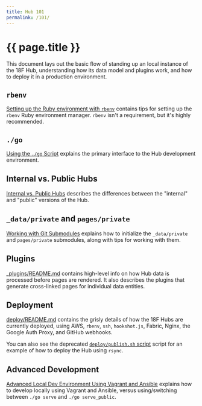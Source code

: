```yaml
---
title: Hub 101
permalink: /101/
---
```

# {{ page.title }}

This document lays out the basic flow of standing up an local instance of the
18F Hub, understanding how its data model and plugins work, and how to deploy
it in a production environment.

## `rbenv`

[Setting up the Ruby environment with `rbenv`](rbenv/) contains tips for
setting up the `rbenv` Ruby environment manager. `rbenv` isn't a requirement,
but it's highly recommended.

## `./go`

[Using the `./go` Script](go/) explains the primary interface to the Hub
development environment.

## Internal vs. Public Hubs

[Internal vs. Public Hubs](internal-vs-public/) describes the differences
between the "internal" and "public" versions of the Hub.

## `_data/private` and `pages/private`

[Working with Git Submodules](git-submodules/) explains how to initialize the
`_data/private` and `pages/private` submodules, along with tips for working
with them.

## Plugins

[_plugins/README.md](https://github.com/18F/hub/tree/master/_plugins/README.md)
contains high-level info on how Hub data is processed before pages are
rendered. It also describes the plugins that generate cross-linked pages for
individual data entities.

## Deployment

[deploy/README.md](https://github.com/18F/hub/tree/master/deploy/README.md)
contains the grisly details of how the 18F Hubs are currently deployed, using
AWS, `rbenv`, `ssh`, `hookshot.js`, Fabric, Nginx, the Google Auth Proxy, and
GitHub webhooks.

You can also see the deprecated [`deploy/publish.sh`
script](https://github.com/18F/hub/tree/master/deploy/publish.sh) script for
an example of how to deploy the Hub using `rsync`.

## Advanced Development

[Advanced Local Dev Environment Using Vagrant and
Ansible](vagrant-and-ansible/) explains how to develop locally using Vagrant
and Ansible, versus using/switching between `./go serve` and `./go
serve_public`.
